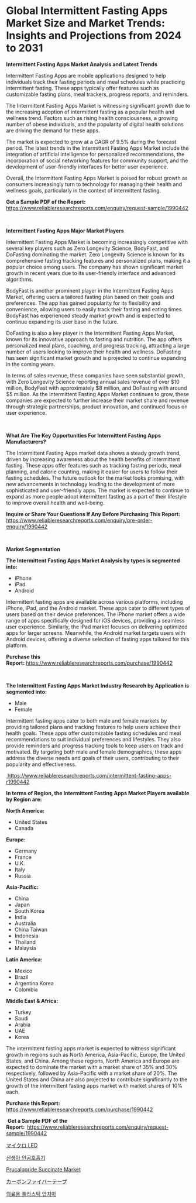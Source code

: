 <p><h1>Global Intermittent Fasting Apps Market Size and Market Trends: Insights and Projections from 2024 to 2031</h1></p><p><strong>Intermittent Fasting Apps Market Analysis and Latest Trends</strong></p>
<p><p>Intermittent Fasting Apps are mobile applications designed to help individuals track their fasting periods and meal schedules while practicing intermittent fasting. These apps typically offer features such as customizable fasting plans, meal trackers, progress reports, and reminders.</p><p>The Intermittent Fasting Apps Market is witnessing significant growth due to the increasing adoption of intermittent fasting as a popular health and wellness trend. Factors such as rising health consciousness, a growing number of obese individuals, and the popularity of digital health solutions are driving the demand for these apps.</p><p>The market is expected to grow at a CAGR of 9.5% during the forecast period. The latest trends in the Intermittent Fasting Apps Market include the integration of artificial intelligence for personalized recommendations, the incorporation of social networking features for community support, and the development of user-friendly interfaces for better user experience.</p><p>Overall, the Intermittent Fasting Apps Market is poised for robust growth as consumers increasingly turn to technology for managing their health and wellness goals, particularly in the context of intermittent fasting.</p></p>
<p><strong>Get a Sample PDF of the Report:&nbsp;</strong> <a href="https://www.reliableresearchreports.com/enquiry/request-sample/1990442">https://www.reliableresearchreports.com/enquiry/request-sample/1990442</a></p>
<p>&nbsp;</p>
<p><strong>Intermittent Fasting Apps Major Market Players</strong></p>
<p><p>Intermittent Fasting Apps Market is becoming increasingly competitive with several key players such as Zero Longevity Science, BodyFast, and DoFasting dominating the market. Zero Longevity Science is known for its comprehensive fasting tracking features and personalized plans, making it a popular choice among users. The company has shown significant market growth in recent years due to its user-friendly interface and advanced algorithms.</p><p>BodyFast is another prominent player in the Intermittent Fasting Apps Market, offering users a tailored fasting plan based on their goals and preferences. The app has gained popularity for its flexibility and convenience, allowing users to easily track their fasting and eating times. BodyFast has experienced steady market growth and is expected to continue expanding its user base in the future.</p><p>DoFasting is also a key player in the Intermittent Fasting Apps Market, known for its innovative approach to fasting and nutrition. The app offers personalized meal plans, coaching, and progress tracking, attracting a large number of users looking to improve their health and wellness. DoFasting has seen significant market growth and is projected to continue expanding in the coming years.</p><p>In terms of sales revenue, these companies have seen substantial growth, with Zero Longevity Science reporting annual sales revenue of over $10 million, BodyFast with approximately $8 million, and DoFasting with around $5 million. As the Intermittent Fasting Apps Market continues to grow, these companies are expected to further increase their market share and revenue through strategic partnerships, product innovation, and continued focus on user experience.</p></p>
<p>&nbsp;</p>
<p><strong>What Are The Key Opportunities For Intermittent Fasting Apps Manufacturers?</strong></p>
<p><p>The Intermittent Fasting Apps market data shows a steady growth trend, driven by increasing awareness about the health benefits of intermittent fasting. These apps offer features such as tracking fasting periods, meal planning, and calorie counting, making it easier for users to follow their fasting schedules. The future outlook for the market looks promising, with new advancements in technology leading to the development of more sophisticated and user-friendly apps. The market is expected to continue to expand as more people adopt intermittent fasting as a part of their lifestyle to improve overall health and well-being.</p></p>
<p><strong>Inquire or Share Your Questions If Any Before Purchasing This Report:</strong> <a href="https://www.reliableresearchreports.com/enquiry/pre-order-enquiry/1990442">https://www.reliableresearchreports.com/enquiry/pre-order-enquiry/1990442</a></p>
<p>&nbsp;</p>
<p><strong>Market Segmentation</strong></p>
<p><strong>The Intermittent Fasting Apps Market Analysis by types is segmented into:</strong></p>
<p><ul><li>iPhone</li><li>iPad</li><li>Android</li></ul></p>
<p><p>Intermittent fasting apps are available across various platforms, including iPhone, iPad, and the Android market. These apps cater to different types of users based on their device preferences. The iPhone market offers a wide range of apps specifically designed for iOS devices, providing a seamless user experience. Similarly, the iPad market focuses on delivering optimized apps for larger screens. Meanwhile, the Android market targets users with Android devices, offering a diverse selection of fasting apps tailored for this platform.</p></p>
<p><strong>Purchase this Report:&nbsp;</strong><a href="https://www.reliableresearchreports.com/purchase/1990442">https://www.reliableresearchreports.com/purchase/1990442</a></p>
<p>&nbsp;</p>
<p><strong>The Intermittent Fasting Apps Market Industry Research by Application is segmented into:</strong></p>
<p><ul><li>Male</li><li>Female</li></ul></p>
<p><p>Intermittent fasting apps cater to both male and female markets by providing tailored plans and tracking features to help users achieve their health goals. These apps offer customizable fasting schedules and meal recommendations to suit individual preferences and lifestyles. They also provide reminders and progress tracking tools to keep users on track and motivated. By targeting both male and female demographics, these apps address the diverse needs and goals of their users, contributing to their popularity and effectiveness.</p></p>
<p><a href="https://www.reliableresearchreports.com/intermittent-fasting-apps-r1990442">&nbsp;https://www.reliableresearchreports.com/intermittent-fasting-apps-r1990442</a></p>
<p><strong>In terms of Region, the Intermittent Fasting Apps Market Players available by Region are:</strong></p>
<p>
    <p> <strong> North America: </strong>
        <ul>
            <li>United States</li>
            <li>Canada</li>
        </ul>
        </p> 
    <p> <strong> Europe: </strong>
        <ul>
            <li>Germany</li>
            <li>France</li>
            <li>U.K.</li>
            <li>Italy</li>
            <li>Russia</li>
        </ul>
        </p> 
    <p> <strong> Asia-Pacific: </strong>
        <ul>
            <li>China</li>
            <li>Japan</li>
            <li>South Korea</li>
            <li>India</li>
            <li>Australia</li>
            <li>China Taiwan</li>
            <li>Indonesia</li>
            <li>Thailand</li>
            <li>Malaysia</li>
        </ul>
        </p> 
    <p> <strong> Latin America: </strong>
        <ul>
            <li>Mexico</li>
            <li>Brazil</li>
            <li>Argentina Korea</li>
            <li>Colombia</li>
        </ul>
        </p> 
    <p> <strong> Middle East & Africa: </strong>
        <ul>
            <li>Turkey</li>
            <li>Saudi</li>
            <li>Arabia</li>
            <li>UAE</li>
            <li>Korea</li>
        </ul>
    </p>
    </p>
<p><p>The intermittent fasting apps market is expected to witness significant growth in regions such as North America, Asia-Pacific, Europe, the United States, and China. Among these regions, North America and Europe are expected to dominate the market with a market share of 35% and 30% respectively, followed by Asia-Pacific with a market share of 20%. The United States and China are also projected to contribute significantly to the growth of the intermittent fasting apps market with market shares of 10% each.</p></p>
<p><strong>Purchase this Report: </strong><a href="https://www.reliableresearchreports.com/purchase/1990442">https://www.reliableresearchreports.com/purchase/1990442</a></p>
<p>&nbsp;<strong>Get a Sample PDF of the Report:&nbsp;&nbsp;</strong><a href="https://www.reliableresearchreports.com/enquiry/request-sample/1990442">https://www.reliableresearchreports.com/enquiry/request-sample/1990442</a></p>
<p><strong></strong></p>
<p><p><a href="https://github.com/zekaoe592392/Market-Research-Report-List-2/blob/main/130338930492.md">マイクロ LED</a></p><p><a href="https://medium.com/@goonfghyt6587/%EC%8B%A0%EC%83%9D%EC%95%84-%EB%B2%A4%ED%8B%B8%EB%A0%88%EC%9D%B4%ED%84%B0-%EC%8B%9C%EC%9E%A5%EC%9D%98-%EA%B7%9C%EB%AA%A8%EB%8A%94-%EA%B8%80%EB%A1%9C%EB%B2%8C-%EC%82%B0%EC%97%85%EC%97%90%EC%84%9C-%EC%B5%9C%EC%83%81%EC%9D%98-%EB%A7%88%EC%BC%80%ED%8C%85-%EC%B1%84%EB%84%90%EC%9D%84-%EB%B3%B4%EC%97%AC%EC%A4%8D%EB%8B%88%EB%8B%A4-687597c861b5">신생아 인공호흡기</a></p><p><a href="https://www.linkedin.com/pulse/prucalopride-succinate-market-size-outlook-forecast-2024-2031-im7mf?trackingId=F63JplQb2vW2uTrU9v1JXw%3D%3D">Prucalopride Succinate Market</a></p><p><a href="https://github.com/charm854/Market-Research-Report-List-1/blob/main/688549130488.md">カーボンファイバーテープ</a></p><p><a href="https://medium.com/@christianlarkinus/%EC%9D%98%EB%A3%8C%EC%9A%A9-%ED%94%8C%EB%9D%BC%EC%8A%A4%ED%8B%B1-%EC%95%9E%EC%B9%98%EB%A7%89-%EC%8B%9C%EC%9E%A5-%EC%A7%80%ED%91%9C-%ED%95%B4%EB%8F%85-%EC%8B%9C%EC%9E%A5-%EC%A0%90%EC%9C%A0%EC%9C%A8-%ED%8A%B8%EB%A0%8C%EB%93%9C-%EB%B0%8F-%EC%84%B1%EC%9E%A5-%ED%8C%A8%ED%84%B4-c4b97e97ad22">의료용 플라스틱 앞치마</a></p></p>